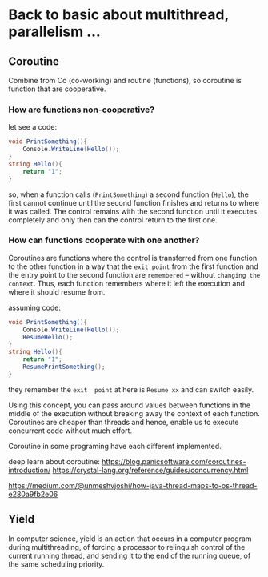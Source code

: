 # Back to basic about multithread, parallelism ...
## Coroutine
 Combine from Co (co-working) and routine (functions), so coroutine is function that are cooperative.
### How are functions non-cooperative?
let see a code:
```c#
void PrintSomething(){
    Console.WriteLine(Hello());
}
string Hello(){
    return "1";
}
```
so, when a function calls (`PrintSomething`) a second function (`Hello`), the first cannot continue until the second function finishes and returns to where it was called. The control remains with the second function until it executes completely and only then can the control return to the first one.
### How can functions cooperate with one another?
Coroutines are functions where the control is transferred from one function to the other function in a way that the `exit point` from the first function and the entry point to the second function are `remembered` – without `changing the context`. Thus, each function remembers where it left the execution and where it should resume from.

assuming code:
```c#
void PrintSomething(){
    Console.WriteLine(Hello());
    ResumeHello();
}
string Hello(){
    return "1";
    ResumePrintSomething();
}
```
they remember the `exit  point` at here is `Resume xx` and can switch easily.

Using this concept, you can pass around values between functions in the middle of the execution without breaking away the context of each function.
Coroutines are cheaper than threads and hence, enable us to execute concurrent code without much effort.

Coroutine in some programing have each different implemented.

deep learn about coroutine: https://blog.panicsoftware.com/coroutines-introduction/
https://crystal-lang.org/reference/guides/concurrency.html

https://medium.com/@unmeshvjoshi/how-java-thread-maps-to-os-thread-e280a9fb2e06

## Yield
In computer science, yield is an action that occurs in a computer program during multithreading, of forcing a processor to relinquish control of the current running thread, and sending it to the end of the running queue, of the same scheduling priority.


